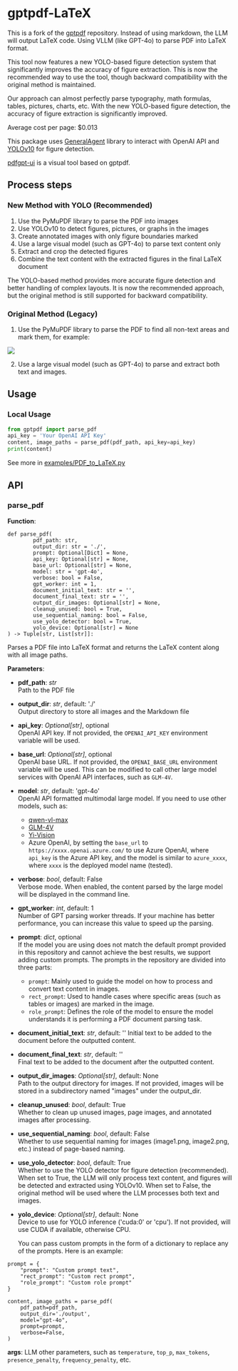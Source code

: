 # gptpdf-LaTeX

This is a fork of the [gptpdf](https://github.com/CosmosShadow/gptpdf) repository. Instead of using markdown, the LLM will output LaTeX code.
Using VLLM (like GPT-4o) to parse PDF into LaTeX format.

This tool now features a new YOLO-based figure detection system that significantly improves the accuracy of figure extraction. This is now the recommended way to use the tool, though backward compatibility with the original method is maintained.

Our approach can almost perfectly parse typography, math formulas, tables, pictures, charts, etc. With the new YOLO-based figure detection, the accuracy of figure extraction is significantly improved.

Average cost per page: $0.013

This package uses [GeneralAgent](https://github.com/CosmosShadow/GeneralAgent) library to interact with OpenAI API and [YOLOv10](https://github.com/WongKinYiu/yolov10) for figure detection.

[pdfgpt-ui](https://github.com/daodao97/gptpdf-ui) is a visual tool based on gptpdf.



## Process steps

### New Method with YOLO (Recommended)
1. Use the PyMuPDF library to parse the PDF into images
2. Use YOLOv10 to detect figures, pictures, or graphs in the images
3. Create annotated images with only figure boundaries marked
4. Use a large visual model (such as GPT-4o) to parse text content only
5. Extract and crop the detected figures
6. Combine the text content with the extracted figures in the final LaTeX document

The YOLO-based method provides more accurate figure detection and better handling of complex layouts. It is now the recommended approach, but the original method is still supported for backward compatibility.

### Original Method (Legacy)
1. Use the PyMuPDF library to parse the PDF to find all non-text areas and mark them, for example:

![](docs/demo.jpg)

2. Use a large visual model (such as GPT-4o) to parse and extract both text and images.



## Usage

### Local Usage

```python
from gptpdf import parse_pdf
api_key = 'Your OpenAI API Key'
content, image_paths = parse_pdf(pdf_path, api_key=api_key)
print(content)
```

See more in [examples/PDF_to_LaTeX.py](examples/PDF_to_LaTeX.py)


## API

### parse_pdf

**Function**: 
```
def parse_pdf(
        pdf_path: str,
        output_dir: str = './',
        prompt: Optional[Dict] = None,
        api_key: Optional[str] = None,
        base_url: Optional[str] = None,
        model: str = 'gpt-4o',
        verbose: bool = False,
        gpt_worker: int = 1,
        document_initial_text: str = '',
        document_final_text: str = '',
        output_dir_images: Optional[str] = None,
        cleanup_unused: bool = True,
        use_sequential_naming: bool = False,
        use_yolo_detector: bool = True,
        yolo_device: Optional[str] = None
) -> Tuple[str, List[str]]:
```

Parses a PDF file into LaTeX format and returns the LaTeX content along with all image paths.

**Parameters**:

- **pdf_path**: *str*  
  Path to the PDF file

- **output_dir**: *str*, default: './'  
  Output directory to store all images and the Markdown file

- **api_key**: *Optional[str]*, optional  
  OpenAI API key. If not provided, the `OPENAI_API_KEY` environment variable will be used.

- **base_url**: *Optional[str]*, optional  
  OpenAI base URL. If not provided, the `OPENAI_BASE_URL` environment variable will be used. This can be modified to call other large model services with OpenAI API interfaces, such as `GLM-4V`.

- **model**: *str*, default: 'gpt-4o'  
  OpenAI API formatted multimodal large model. If you need to use other models, such as:
  - [qwen-vl-max](https://help.aliyun.com/zh/dashscope/developer-reference/compatibility-of-openai-with-dashscope) 
  - [GLM-4V](https://open.bigmodel.cn/dev/api#glm-4v)
  - [Yi-Vision](https://platform.lingyiwanwu.com/docs) 
  - Azure OpenAI, by setting the `base_url` to `https://xxxx.openai.azure.com/` to use Azure OpenAI, where `api_key` is the Azure API key, and the model is similar to `azure_xxxx`, where `xxxx` is the deployed model name (tested).

- **verbose**: *bool*, default: False  
  Verbose mode. When enabled, the content parsed by the large model will be displayed in the command line.

- **gpt_worker**: *int*, default: 1  
  Number of GPT parsing worker threads. If your machine has better performance, you can increase this value to speed up the parsing.

- **prompt**: *dict*, optional  
  If the model you are using does not match the default prompt provided in this repository and cannot achieve the best results, we support adding custom prompts. The prompts in the repository are divided into three parts:
  - `prompt`: Mainly used to guide the model on how to process and convert text content in images.
  - `rect_prompt`: Used to handle cases where specific areas (such as tables or images) are marked in the image.
  - `role_prompt`: Defines the role of the model to ensure the model understands it is performing a PDF document parsing task.

- **document_initial_text**: *str*, default: ''
    Initial text to be added to the document before the outputted content.
- **document_final_text**: *str*, default: ''  
  Final text to be added to the document after the outputted content.

- **output_dir_images**: *Optional[str]*, default: None  
  Path to the output directory for images. If not provided, images will be stored in a subdirectory named "images" under the output_dir.

- **cleanup_unused**: *bool*, default: True  
  Whether to clean up unused images, page images, and annotated images after processing.

- **use_sequential_naming**: *bool*, default: False  
  Whether to use sequential naming for images (image1.png, image2.png, etc.) instead of page-based naming.

- **use_yolo_detector**: *bool*, default: True  
  Whether to use the YOLO detector for figure detection (recommended). When set to True, the LLM will only process text content, and figures will be detected and extracted using YOLOv10. When set to False, the original method will be used where the LLM processes both text and images.

- **yolo_device**: *Optional[str]*, default: None  
  Device to use for YOLO inference ('cuda:0' or 'cpu'). If not provided, will use CUDA if available, otherwise CPU.

  You can pass custom prompts in the form of a dictionary to replace any of the prompts. Here is an example:

```
prompt = {
    "prompt": "Custom prompt text",
    "rect_prompt": "Custom rect prompt",
    "role_prompt": "Custom role prompt"
}

content, image_paths = parse_pdf(
    pdf_path=pdf_path,
    output_dir='./output',
    model="gpt-4o",
    prompt=prompt,
    verbose=False,
)
```



**args**: LLM other parameters, such as `temperature`, `top_p`, `max_tokens`, `presence_penalty`, `frequency_penalty`, etc.
